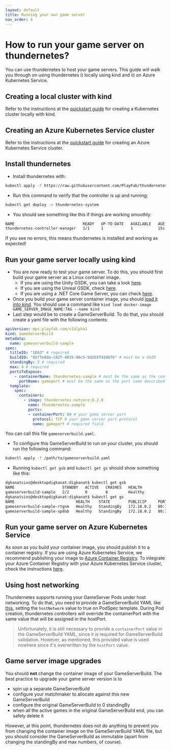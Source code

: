 ```yaml
---
layout: default
title: Running your own game server
nav_order: 4
---
```


# How to run your game server on thundernetes?

You can use thundernetes to host your game servers. This guide will walk you through on using thundernetes i) locally using kind and ii) on Azure Kubernetes Service.

## Creating a local cluster with kind

Refer to the instructions at the [quickstart guide](./quickstart.md) for creating a Kubernetes cluster locally with kind.

## Creating an Azure Kubernetes Service cluster

Refer to the instructions at the [quickstart guide](./quickstart.md) for creating an Azure Kubernetes Service cluster.

## Install thundernetes

- Install thundernetes with: 

```bash
kubectl apply -f https://raw.githubusercontent.com/PlayFab/thundernetes/main/installfiles/operator.yaml
```

- Run this command to verify that the controller is up and running:

```bash
kubectl get deploy -n thundernetes-system
```

- You should see something like this if things are working smoothly:

```bash
NAME                              READY   UP-TO-DATE   AVAILABLE   AGE
thundernetes-controller-manager   1/1     1            1           15s
```

If you see no errors, this means thundernetes is installed and working as expected!

## Run your game server locally using kind

- You are now ready to test your game server. To do this, you should first build your game server as a Linux container image. 
  - If you are using the Unity GSDK, you can take a look [here](https://github.com/PlayFab/MpsSamples/tree/master/UnityMirror#running-unity-server-as-a-linux-executable). 
  - If you are using the Unreal GSDK, check [here](https://github.com/PlayFab/gsdk/tree/master/UnrealPlugin#setting-up-a-linux-dedicated-server-on-playfab).
  - If you are using a .NET Core Game Server, you can check [here](https://github.com/PlayFab/MpsSamples/tree/master/wrappingGsdk#using-a-linux-build).
- Once you build your game server container image, you should [load it into kind](https://kind.sigs.k8s.io/docs/user/quick-start/#loading-an-image-into-your-cluster). You should use a command like `kind load docker-image GAME_SERVER_IMAGE_NAME:TAG --name kind`
- Last step would be to create a GameServerBuild. To do that, you should create a yaml file with the following contents:

```yaml
apiVersion: mps.playfab.com/v1alpha1
kind: GameServerBuild
metadata:
  name: gameserverbuild-sample
spec:
  titleID: "1E03" # required
  buildID: "85ffe8da-c82f-4035-86c5-9d2b5f42d6f6" # must be a GUID
  standingBy: 2 # required
  max: 4 # required
  portsToExpose:
    - containerName: thundernetes-sample # must be the same as the container name described below
      portName: gameport # must be the same as the port name described below
  template:
    spec:
      containers:
        - image: thundernetes-netcore:0.2.0
          name: thundernetes-sample
          ports:
          - containerPort: 80 # your game server port
            protocol: TCP # your game server port protocol
            name: gameport # required field
```

You can call this file `gameserverbuild.yaml`.

- To configure this GameServerBuild to run on your cluster, you should run the following command:

```bash
kubectl apply -f /path/to/gameserverbuild.yaml
```

- Running `kubectl get gsb` and `kubectl get gs` should show something like this:

```bash
dgkanatsios@desktopdigkanat:digkanat$ kubectl get gsb
NAME                     STANDBY   ACTIVE   CRASHES   HEALTH
gameserverbuild-sample   2/2       0        0         Healthy
dgkanatsios@desktopdigkanat:digkanat$ kubectl get gs
NAME                           HEALTH    STATE        PUBLICIP     PORTS      SESSIONID
gameserverbuild-sample-rtgnm   Healthy   StandingBy   172.18.0.2   80:14913
gameserverbuild-sample-spdob   Healthy   StandingBy   172.18.0.2   80:14208
```

## Run your game server on Azure Kubernetes Service

As soon as you build your container image, you should publish it to a container registry. If you are using Azure Kubernetes Service, we recommend publishing your image to [Azure Container Registry](https://docs.microsoft.com/azure/container-registry/). To integrate your Azure Container Registry with your Azure Kubernetes Service cluster, check the instructions [here](https://docs.microsoft.com/azure/aks/cluster-container-registry-integration).

## Using host networking

Thundernetes supports running your GameServer Pods under host networking. To do that, you need to provide a GameServerBuild YAML like [this](../samples/netcore/sample-hostnetwork.yaml), setting the `hostNetwork` value to true on PodSpec template. During Pod creation, thundernetes controllers will override the containerPort with the same value that will be assigned in the hostPort. 

> Unfortunately, it is still necessary to provide a `containerPort` value in the GameServerBuild YAML, since it is required for GameServerBuild validation. However, as mentioned, this provided value is used nowhere since it's overwritten by the `hostPort` value.

## Game server image upgrades

You should **not** change the container image of your GameServerBuild. The best practice to upgrade your game server version is to

- spin up a separate GameServerBuild 
- configure your matchmaker to allocate against this new GameServerBuild
- configure the original GameServerBuild to 0 standingBy
- when all the active games in the original GameServerBuild end, you can safely delete it

However, at this point, thundernetes does not do anything to prevent you from changing the container image on the GameServerBuild YAML file, but you should consider the GameServerBuild as immutable (apart from changing the standingBy and max numbers, of course).
